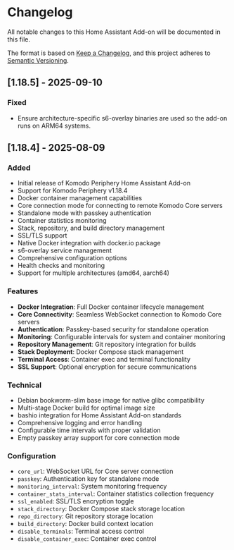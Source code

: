 # Changelog

All notable changes to this Home Assistant Add-on will be documented in this file.

The format is based on [Keep a Changelog](https://keepachangelog.com/en/1.0.0/),
and this project adheres to [Semantic Versioning](https://semver.org/spec/v2.0.0.html).

## [1.18.5] - 2025-09-10

### Fixed
- Ensure architecture-specific s6-overlay binaries are used so the add-on runs on ARM64 systems.

## [1.18.4] - 2025-08-09

### Added
- Initial release of Komodo Periphery Home Assistant Add-on
- Support for Komodo Periphery v1.18.4
- Docker container management capabilities
- Core connection mode for connecting to remote Komodo Core servers
- Standalone mode with passkey authentication
- Container statistics monitoring
- Stack, repository, and build directory management
- SSL/TLS support
- Native Docker integration with docker.io package
- s6-overlay service management
- Comprehensive configuration options
- Health checks and monitoring
- Support for multiple architectures (amd64, aarch64)

### Features
- **Docker Integration**: Full Docker container lifecycle management
- **Core Connectivity**: Seamless WebSocket connection to Komodo Core servers
- **Authentication**: Passkey-based security for standalone operation
- **Monitoring**: Configurable intervals for system and container monitoring
- **Repository Management**: Git repository integration for builds
- **Stack Deployment**: Docker Compose stack management
- **Terminal Access**: Container exec and terminal functionality
- **SSL Support**: Optional encryption for secure communications

### Technical
- Debian bookworm-slim base image for native glibc compatibility
- Multi-stage Docker build for optimal image size
- bashio integration for Home Assistant Add-on standards
- Comprehensive logging and error handling
- Configurable time intervals with proper validation
- Empty passkey array support for core connection mode

### Configuration
- `core_url`: WebSocket URL for Core server connection
- `passkey`: Authentication key for standalone mode
- `monitoring_interval`: System monitoring frequency
- `container_stats_interval`: Container statistics collection frequency
- `ssl_enabled`: SSL/TLS encryption toggle
- `stack_directory`: Docker Compose stack storage location
- `repo_directory`: Git repository storage location  
- `build_directory`: Docker build context location
- `disable_terminals`: Terminal access control
- `disable_container_exec`: Container exec control
